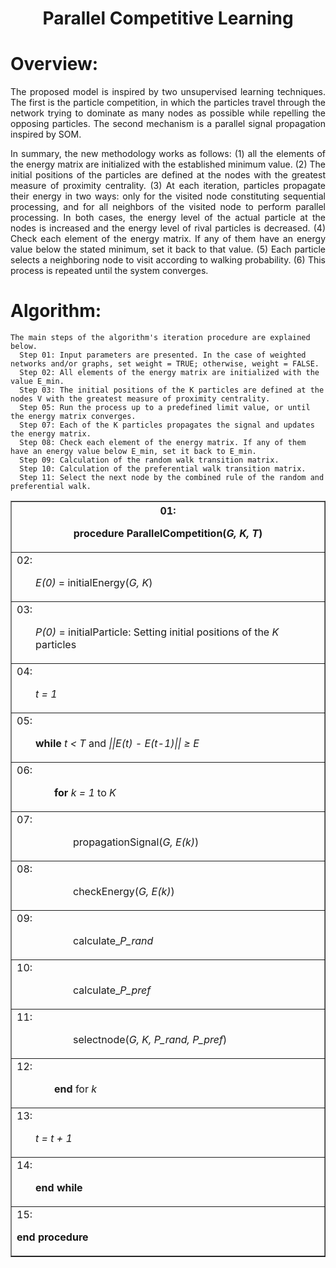 <h1 align="center">Parallel Competitive Learning</h1>

Overview:
=================

<p align="justify">The proposed model is inspired by two unsupervised learning techniques. The first is the particle competition, in which the particles travel through the network trying to dominate as many nodes as possible while repelling the opposing particles. The second mechanism is a parallel signal propagation inspired by SOM.</p>
<p align="justify">In summary, the new methodology works as follows: (1) all the elements of the energy matrix are initialized with the established minimum value. (2) The initial positions of the particles are defined at the nodes with the greatest measure of proximity centrality. (3) At each iteration, particles propagate their energy in two ways: only for the visited node constituting sequential processing, and for all neighbors of the visited node to perform parallel processing. In both cases, the energy level of the actual particle at the nodes is increased and the energy level of rival particles is decreased. (4) Check each element of the energy matrix. If any of them have an energy value below the stated minimum, set it back to that value. (5) Each particle selects a neighboring node to visit according to walking probability. (6) This process is repeated until the system converges. </p>
<!--
<p align="center">Figure below, illustrates the description of the method detection process.</p>
<img src="imagem.jpg" alt="Illustrates the process description of the proposed method. (a) - Particle initial position at a node with the greatest measure of proximity centrality. (b) - Energy propagation in the visited node. (c) - Energy propagation to the neighbors of the visited node. (d) - Choose a new node to visit and do the process again.">
-->

Algorithm:
=================
<!--ts-->
    The main steps of the algorithm's iteration procedure are explained below.
      Step 01: Input parameters are presented. In the case of weighted networks and/or graphs, set weight = TRUE; otherwise, weight = FALSE.
      Step 02: All elements of the energy matrix are initialized with the value E_min.
      Step 03: The initial positions of the K particles are defined at the nodes V with the greatest measure of proximity centrality.
      Step 05: Run the process up to a predefined limit value, or until the energy matrix converges.
      Step 07: Each of the K particles propagates the signal and updates the energy matrix.
      Step 08: Check each element of the energy matrix. If any of them have an energy value below E_min, set it back to E_min.
      Step 09: Calculation of the random walk transition matrix.
      Step 10: Calculation of the preferential walk transition matrix.
      Step 11: Select the next node by the combined rule of the random and preferential walk.
<!--te-->

<table border="1">
    <tr>
        <th>01: <p><b>procedure</b> ParallelCompetition(<i>G, K, T</i>)</p></th>
    </tr>
    <tr>
        <td>02: <p style="padding-left: 30px;"><i>E(0)</i> = initialEnergy(<i>G, K</i>)</p></td>
    </tr>
    <tr>
        <td>03: <p style="padding-left: 30px;"><i>P(0)</i> = initialParticle: Setting initial positions of the <i>K</i> particles</p></td>
    </tr>
    <tr>
        <td>04: <p style="padding-left: 30px;"><i>t = 1</i></p></td>
    </tr>
    <tr>
        <td>05: <p style="padding-left: 30px;"><b>while</b> <i>t &lt; T</i> and <i>||E(t) - E(t-1)|| &ge; &Epsilon; </i></p></td>
    </tr>
    <tr>
        <td>06: <p style="padding-left: 60px;"><b>for</b> <i>k = 1</i> to <i>K</i></p></td>
    </tr>
    <tr>
        <td>07: <p style="padding-left: 90px;">propagationSignal(<i>G, E(k)</i>)</p></td>
    </tr>
    <tr>
        <td>08: <p style="padding-left: 90px;">checkEnergy(<i>G, E(k)</i>)</p></td>
    </tr>
    <tr>
        <td>09: <p style="padding-left: 90px;">calculate_<i>P_rand</i></p></td>
    </tr>
    <tr>
        <td>10: <p style="padding-left: 90px;">calculate_<i>P_pref</i></p></td>
    </tr>
    <tr>
        <td>11: <p style="padding-left: 90px;">selectnode(<i>G, K, P_rand, P_pref</i>)</p></td>
    </tr>
    <tr>
        <td>12: <p style="padding-left: 60px;"><b>end</b> for <i>k</i></p></td>
    </tr>
    <tr>
        <td>13: <p style="padding-left: 30px;"><i>t = t + 1</i></p></td>
    </tr>
    <tr>
        <td>14: <p style="padding-left: 30px;"><b>end while</b></p></td>
    </tr>
    <tr>
        <td>15: <p><b>end procedure</b></p></td>
    </tr>
</table>
